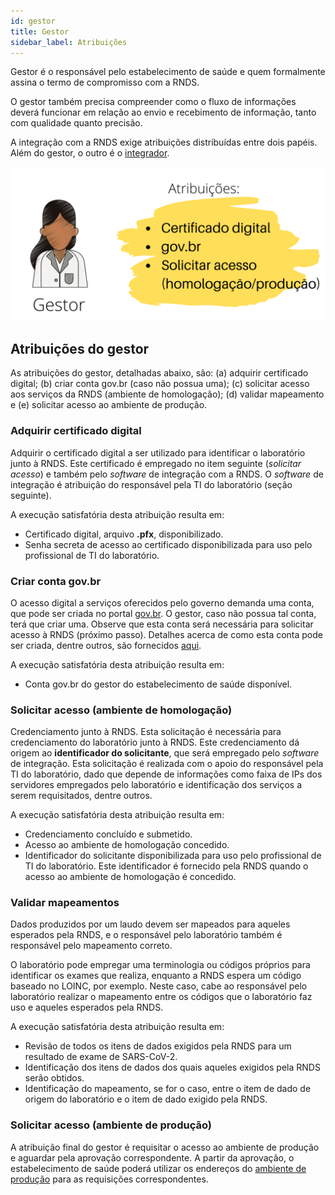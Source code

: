 ```yaml
---
id: gestor
title: Gestor
sidebar_label: Atribuições
---
```


Gestor é o responsável pelo estabelecimento de saúde e quem formalmente assina o termo de compromisso com a RNDS.

O gestor também precisa compreender como o fluxo de informações deverá funcionar em relação ao envio e recebimento de informação, tanto com qualidade quanto precisão.

A integração com a RNDS exige atribuições distribuídas entre dois
papéis. Além do gestor, o outro é o [integrador](../ti/ti).

![img](../../../static/img/gestor.png)

## Atribuições do gestor

As atribuições do gestor, detalhadas abaixo, são:
(a) adquirir certificado digital; (b) criar conta gov.br (caso não possua uma); (c) solicitar acesso aos serviços da RNDS (ambiente de homologação); (d) validar mapeamento e (e) solicitar acesso ao ambiente de produção.

### Adquirir certificado digital

Adquirir o certificado digital a ser utilizado para identificar o laboratório junto à RNDS. Este certificado é empregado no item seguinte (_solicitar acesso_) e também pelo _software_ de integração com a RNDS. O _software_ de integração é atribuição do responsável pela TI do laboratório (seção seguinte).

A execução satisfatória desta atribuição resulta em:

- Certificado digital, arquivo **.pfx**, disponibilizado.
- Senha secreta de acesso ao certificado disponibilizada para uso pelo profissional de TI do laboratório.

### Criar conta gov.br

O acesso digital a serviços oferecidos pelo governo demanda uma conta,
que pode ser criada no portal [gov.br](https://acesso.gov.br). O gestor,
caso não possua tal conta, terá que criar uma. Observe que esta conta será
necessária para solicitar acesso à RNDS (próximo passo). Detalhes acerca de
como esta conta pode ser criada, dentre outros, são fornecidos
[aqui](./gov.br.md).

A execução satisfatória desta atribuição resulta em:

- Conta gov.br do gestor do estabelecimento de saúde disponível.

### Solicitar acesso (ambiente de homologação)

Credenciamento junto à RNDS. Esta solicitação é necessária para credenciamento do laboratório junto à RNDS. Este credenciamento dá origem
ao **identificador do solicitante**, que será empregado pelo _software_ de integração. Esta solicitação é realizada com o apoio do responsável pela TI do laboratório, dado que depende de informações como faixa de IPs dos
servidores empregados pelo laboratório e identificação dos serviços a serem requisitados, dentre outros.

A execução satisfatória desta atribuição resulta em:

- Credenciamento concluído e submetido.
- Acesso ao ambiente de homologação concedido.
- Identificador do solicitante disponibilizada para uso pelo profissional de TI do laboratório. Este identificador é fornecido pela RNDS quando o acesso ao ambiente de homologação é concedido.

### Validar mapeamentos

Dados produzidos por um laudo devem ser mapeados para aqueles esperados pela RNDS, e o responsável pelo laboratório também é responsável pelo mapeamento correto.

O laboratório pode empregar uma terminologia ou códigos próprios para identificar os exames que realiza, enquanto a RNDS espera um código baseado no LOINC, por exemplo. Neste caso, cabe ao responsável pelo laboratório realizar o mapeamento entre os códigos que o laboratório faz uso e aqueles esperados pela RNDS.

A execução satisfatória desta atribuição resulta em:

- Revisão de todos os itens de dados exigidos pela RNDS para um resultado de exame de SARS-CoV-2.
- Identificação dos itens de dados dos quais aqueles exigidos pela RNDS serão obtidos.
- Identificação do mapeamento, se for o caso, entre o item de dado de origem do laboratório e o item de dado exigido pela RNDS.

### Solicitar acesso (ambiente de produção)

A atribuição final do gestor é requisitar o acesso ao ambiente de
produção e aguardar pela aprovação correspondente. A partir da aprovação, o estabelecimento de saúde poderá utilizar os endereços do [ambiente de produção](../../rnds/ambientes) para as requisições correspondentes.

